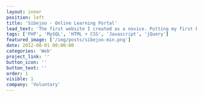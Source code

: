 ```yaml
---
layout: inner
position: left
title: 'Sibejoo - Online Learning Portal'
lead_text: 'The first website I created as a novice. Putting my first basic understanding of HTML, CSS, JS, PHP, and MySQL into existence. Partially inspired by [Khan Academy](https://www.khanacademy.org/), the web displays content from learning videos made by a friend and hosted on YouTube, in a categorized/classified way.'
tags: ['PHP', 'MySQL', 'HTML + CSS', 'Javascript', 'jQuery']
featured_image: ['/img/posts/sibejoo-min.png']
date: 2012-08-01 00:00:00
categories: 'Web'
project_link: ''
button_icon: ''
button_text: ''
order: 1
visible: 1
company: 'Voluntary'
---
```

